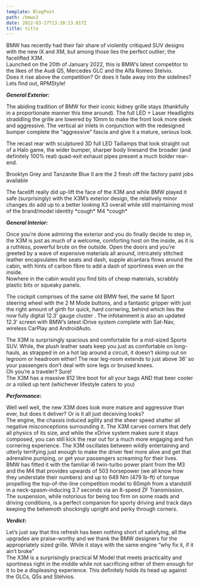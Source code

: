 ```yaml
---
template: BlogPost
path: /bmwx3
date: 2022-03-27T13:20:13.017Z
title: title
---
```

BMW has recently had their fair share of violently critiqued SUV designs with the new iX and XM, but among those lies the perfect outlier; the facelifted X3M.\
Launched on the 20th of January 2022, this is BMW’s latest competitor to the likes of the Audi Q5, Mercedes GLC and the Alfa Romeo Stelvio.\
Does it rise above the competition? Or does it fade away into the sidelines?\
Lets find out, RPMStyle!



***General Exterior:***

The abiding tradition of BMW for their iconic kidney grille stays (thankfully in a proportionate manner this time around). The full LED + Laser Headlights straddling the grille are lowered by 10mm to make the front look more sleek and aggressive. The vertical air inlets in conjunction with the redesigned bumper complete the “aggressive” fascia and give it a mature, serious look.

The recast rear with sculptured 3D full LED Taillamps that look straight out of a Halo game, the wider bumper, sharper body linesand the broader (and definitely 100% real) quad-exit exhaust pipes present a much bolder rear-end.

Brooklyn Grey and Tanzanite Blue II are the 2 fresh off the factory paint jobs available

The facelift really did up-lift the face of the X3M and while BMW played it safe (surprisingly) with the X3M’s exterior design, the relatively minor changes do add up to a better looking X3 overall while still maintaining most of the brand/model identity \*cough\* M4 \*cough\*



***General Interior:***

Once you’re done admiring the exterior and you do finally decide to step in, the X3M is just as much of a welcome, comforting host on the inside, as it is a ruthless, powerful brute on the outside. Open the doors and you’re greeted by a wave of expensive materials all around, intricately stitched leather encapsulates the seats and dash, supple alcantara flows around the cabin, with hints of carbon fibre to add a dash of sportiness even on the inside.\
Nowhere in the cabin would you find bits of cheap materials, scrabbly plastic bits or squeaky panels.

The cockpit comprises of the same old BMW feel, the same M Sport steering wheel with the 2 M Mode buttons, and a fantastic gripper with just the right amount of girth for quick, hard cornering, behind which lies the now fully digital 12.3’ gauge cluster . The infotainment is also an updated 12.3’ screen with BMW’s latest iDrive system complete with Sat-Nav, wireless CarPlay and AndroidAuto.

The X3M is surprisingly spacious and comfortable for a mid-sized Sports SUV. While, the plush leather seats keep you just as comfortable on long-hauls, as strapped in on a hot lap around a circuit, it doesn’t skimp out on legroom or headroom either! The rear leg-room extends to just above 36’ so your passengers don’t deal with sore legs or bruised knees.\
Oh you’re a traveler? Sure!\
The X3M has a massive 812 litre boot for all your bags AND that beer cooler or a rolled up tent (whichever lifestyle caters to you)



***Performance:***

Well well well, the new X3M does look more mature and aggressive than ever, but does it deliver? Or is it all just deceiving looks?\
The engine, the chassis induced agility and the sheer speed shatter all negative misconceptions surrounding it. The X3M carves corners that defy all physics of its size, and while the xDrive system makes sure it stays composed, you can still kick the rear out for a much more engaging and fun cornering experience. The X3M oscillates between wildly entertaining and utterly terrifying just enough to make the driver feel more alive and get that adrenaline pumping, or get your passengers screaming for their lives.\
BMW has fitted it with the familiar i6 twin-turbo power plant from the M3 and the M4 that provides upwards of 503 horsepower (we all know how they understate their numbers) and up to 649 Nm (479 lb-ft) of torque propelling the top-of-the-line competition model to 60mph from a standstill in a neck-spasm-inducing 3.7 seconds via an 8-speed ZF Transmission.\
The suspension, while notorious for being too firm on some roads and driving conditions, is a perfect companion for sporty driving and track days keeping the behemoth shockingly upright and perky through corners.



***Verdict:***

Let’s just say that this refresh has been nothing short of satisfying, all the upgrades are praise-worthy and we thank the BMW designers for the appropriately sized grille. While it stays with the same engine “why fix it, if it ain’t broke”\
The X3M is a surprisingly practical M Model that meets practicality and sportiness right in the middle while not sacrificing either of them enough for it to be a displeasing experience. This definitely holds its head up against the GLCs, Q5s and Stelvios.
